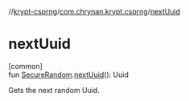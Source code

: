 //[krypt-csprng](../../index.md)/[com.chrynan.krypt.csprng](index.md)/[nextUuid](next-uuid.md)

# nextUuid

[common]\
fun [SecureRandom](-secure-random/index.md).[nextUuid](next-uuid.md)(): Uuid

Gets the next random Uuid.
